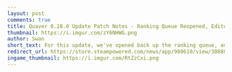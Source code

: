 ```yaml
---
layout: post
comments: true
title: Quaver 0.28.0 Update Patch Notes - Ranking Queue Reopened, Editor AutoMod + More
thumbnail: https://i.imgur.com/zY6NHWG.png
author: Swan
short_text: For this update, we've opened back up the ranking queue, added a new AutoMod feature to the editor, and much more...
redirect_url: https://store.steampowered.com/news/app/980610/view/3088881558147642806
ingame_thumbnail: https://i.imgur.com/RtZzCxi.png
---
```

